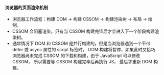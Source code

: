 #### 浏览器的页面渲染机制
* 浏览器工作流程：构建 DOM -> 构建 CSSOM -> 构建渲染树 -> 布局 -> 绘制。
* CSSOM 会阻塞渲染，只有当 CSSOM 构建完毕后才会进入下一个阶段构建渲染树。
* 通常情况下 DOM 和 CSSOM 是并行构建的，但是当浏览器遇到一个不带 defer 或 async 属性的 script 标签时，
DOM 构建将暂停，如果此时又恰巧浏览器尚未完成 CSSOM 的下载和构建，由于 JavaScript 可以修改 CSSOM，
所以需要等 CSSOM 构建完毕后再执行 JS，
最后才重新 DOM 构建。
